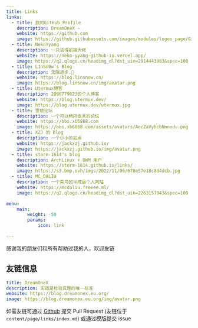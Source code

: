 ```yaml
---
title: Links
links:
  - title: 我的GitHub Profile
    description: DreamOneX ~
    website: https://github.com
    image: https://github.githubassets.com/images/modules/logos_page/GitHub-Mark.png
  - title: NekoYyang
    description: 一只活得前端大佬
    website: https://neko-yyang-github-io.vercel.app/
    image: https://q2.qlogo.cn/headimg_dl?dst_uin=2914443983&spec=100
  - title: L1nSn0w’s Blog
    description: 无限进步.🎈
    website: https://blog.linsnow.cn/
    image: https://blog.linsnow.cn/img/avatar.png
  - title: Utermux博客
    description: 2096779623的个人博客
    website: https://blog.utermux.dev/
    image: https://blog.utermux.dev/utermux.jpg
  - title: 雪碧论坛
    description: 一个可以畅所欲言的论坛
    website: https://bbs.xb6868.com
    image: https://bbs.xb6868.com/assets/avatars/AecZaVyhcbNmnndv.png
  - title: XZJ 的 Blog
    description: 一个小小的站点
    website: https://jackxzj.github.io/
    image: https://jackxzj.github.io/img/avatar.png
  - title: storm-1614's blog
    description: ArchLinux + DWM 用户
    website: https://storm-1614.github.io/links/
    image: https://s3.bmp.ovh/imgs/2022/11/06/678e57e18c8d4dcb.jpg
  - title: MC_DALIU
    description: 一个菜鸟的半成品个人网站
    website: https://mcdaliu.freeee.ml/
    image: https://q2.qlogo.cn/headimg_dl?dst_uin=2263157943&spec=100

menu:
    main: 
        weight: -50
        params:
            icon: link

---
```


感谢我的朋友们和所有帮助过我的人，欢迎友链

友链信息
---
```yaml
title: DreamOneX
description: 实践是检验真理的唯一标准
website: https://blog.dreamonex.eu.org/
image: https://blog.dreamonex.eu.org/img/avatar.png
```

如需友链可通过 [Github](https://github.com/DreamOneX/DawnLight-source) 提交 Pull Request (友链位于 `content/page/links/index.md`) 或通过模版提交 issue
